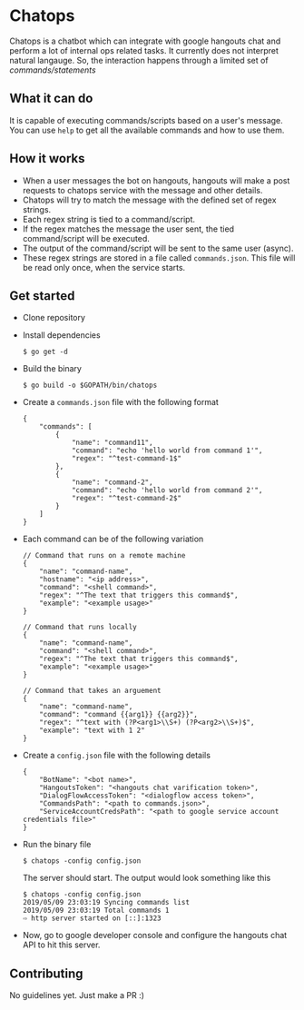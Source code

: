 # Chatops
Chatops is a chatbot which can integrate with google hangouts chat and perform a lot of internal ops related tasks. It currently does not interpret natural langauge. So, the interaction happens through a limited set of *commands/statements*

## What it can do
It is capable of executing commands/scripts based on a user's message. You can use `help` to get all the available commands and how to use them.

## How it works

- When a user messages the bot on hangouts, hangouts will make a post requests to chatops service with the message and other details. 
- Chatops will try to match the message with the defined set of regex strings. 
- Each regex string is tied to a command/script. 
- If the regex matches the message the user sent, the tied command/script will be executed. 
- The output of the command/script will be sent to the same user (async).
- These regex strings are stored in a file called `commands.json`. This file will be read only once, when the service starts.

## Get started

- Clone repository
- Install dependencies
    ```
    $ go get -d
    ```
- Build the binary
    ```
    $ go build -o $GOPATH/bin/chatops
    ```
- Create a `commands.json` file with the following format
    ```
    {
        "commands": [
            {
                "name": "command11",
                "command": "echo 'hello world from command 1'",
                "regex": "^test-command-1$"
            },
            {
                "name": "command-2",
                "command": "echo 'hello world from command 2'",
                "regex": "^test-command-2$"
            }
        ]
    }
    ```
- Each command can be of the following variation
    ```
    // Command that runs on a remote machine 
    {
        "name": "command-name",
        "hostname": "<ip address>",
        "command": "<shell command>",
        "regex": "^The text that triggers this command$",
        "example": "<example usage>"
    }

    // Command that runs locally
    {
        "name": "command-name",
        "command": "<shell command>",
        "regex": "^The text that triggers this command$",
        "example": "<example usage>"
    }

    // Command that takes an arguement
    {
        "name": "command-name",
        "command": "command {{arg1}} {{arg2}}",
        "regex": "^text with (?P<arg1>\\S+) (?P<arg2>\\S+)$",
        "example": "text with 1 2"
    }
    ```
- Create a `config.json` file with the following details
    ```
    {
        "BotName": "<bot name>",
        "HangoutsToken": "<hangouts chat varification token>",
        "DialogFlowAccessToken": "<dialogflow access token>",
        "CommandsPath": "<path to commands.json>",
        "ServiceAccountCredsPath": "<path to google service account credentials file>"
    }
    ```
- Run the binary file 
    ```
    $ chatops -config config.json
    ```

    The server should start. The output would look something like this
    ```
    $ chatops -config config.json                                                                                
    2019/05/09 23:03:19 Syncing commands list
    2019/05/09 23:03:19 Total commands 1
    ⇨ http server started on [::]:1323
    ```
- Now, go to google developer console and configure the hangouts chat API to hit this server. 


## Contributing
No guidelines yet. Just make a PR :)
